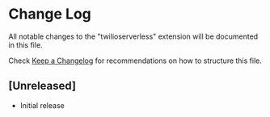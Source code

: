 # Change Log

All notable changes to the "twilioserverless" extension will be documented in this file.

Check [Keep a Changelog](http://keepachangelog.com/) for recommendations on how to structure this file.

## [Unreleased]

- Initial release